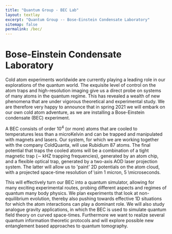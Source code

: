 ```yaml
---
title: "Quantum Group - BEC Lab"
layout: textlay
excerpt: "Quantum Group -- Bose-Einstein Condensate Laboratory"
sitemap: false
permalink: /bec/
---
```


# Bose-Einstein Condensate Laboratory

Cold atom experiments worldwide are currently playing a leading role in our explorations of the quantum world. The exquisite level of control on the atom traps and high-resolution imaging give us a direct probe on systems of many atoms in the quantum regime. This has revealed a wealth of new phenomena that are under vigorous theoretical and experimental study. We are therefore very happy to announce that in spring 2021 we will embark on our own cold atom adventure, as we are installing a Bose-Einstein condensate (BEC) experiment.  

A BEC consists of order $10^4$ (or more) atoms that are cooled to temperatures less than a microKelvin and can be trapped and manipulated with magnets and lasers. Our system, for which we are working together with the company ColdQuanta, will use Rubidium 87 atoms. The final potential that traps the cooled atoms will be a combination of a tight magnetic trap ($\sim$ kHZ trapping frequencies), generated by an atom chip, and a flexible optical trap, generated by a two-axis AOD laser projection system. The latter will allow us to 'paint' 2D potentials on the atom cloud, with a projected space-time resolution of \sim 1 micron, 5 \microseconds.

This will effectively turn our BEC into a quantum simulator, allowing for many exciting experimental routes, probing different aspects and regimes of quantum many body physics. We plan experiments that look at non-equilibrium evolution, thereby also pushing towards effective 1D situations for which the atom interactions can play a dominant role. We will also study analogue gravity applications, in which the BEC is used to simulate quantum field theory on curved space-times. Furthermore we want to realize several quantum information theoretic protocols and will explore possible new entanglement based approaches to quantum tomography.

